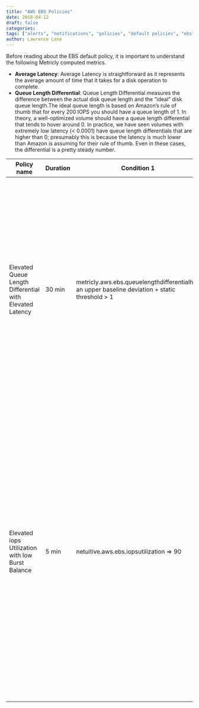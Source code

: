 ```yaml
---
title: "AWS EBS Policies"
date: 2018-04-12
draft: false
categories:
tags: ["alerts", "notifications", "policies", "default policies", "ebs", "aws"]
author: Lawrence Lane
---
```

Before reading about the EBS default policy, it is important to understand the following Metricly computed metrics.

- **Average Latency**: Average Latency is straightforward as it represents the average amount of time that it takes for a disk operation to complete.
- **Queue Length Differential**: Queue Length Differential measures the difference between the actual disk queue length and the “ideal” disk queue length.The ideal queue length is based on Amazon’s rule of thumb that for every 200 IOPS you should have a queue length of 1. In theory, a well-optimized volume should have a queue length differential that tends to hover around 0. In practice, we have seen volumes with extremely low latency (< 0.0001) have queue length differentials that are higher than 0; presumably this is because the latency is much lower than Amazon is assuming for their rule of thumb. Even in these cases, the differential is a pretty steady number.

| Policy name                                              | Duration | Condition 1                                                                                    | (and) Condition 2                                     | Cat.     | Description                                                                                                                                                                                                                                                                                                                                                                                                                                                                                                                                                                                                                                                 |
|----------------------------------------------------------|----------|------------------------------------------------------------------------------------------------|-------------------------------------------------------|----------|-------------------------------------------------------------------------------------------------------------------------------------------------------------------------------------------------------------------------------------------------------------------------------------------------------------------------------------------------------------------------------------------------------------------------------------------------------------------------------------------------------------------------------------------------------------------------------------------------------------------------------------------------------------|
| Elevated Queue Length Differential with Elevated Latency | 30 min   | metricly.aws.ebs.queuelengthdifferentialhas an upper baseline deviation + static threshold > 1 | metricly.aws.ebs.averagelatency has an upper baseline | CRITICAL | The first condition of the policy looks for an upper deviation as the first indication that the disk may be getting more traffic than it can keep up with. It also checks for the differential to be greater than 1 in order to avoid false alarming in cases where the differential is very low.The second condition is added because an elevated queue differential by itself is not necessarily a bad thing. We only want to alarm if your differential is higher than normal AND your latency is higher than normal.                                                                                                                                    |
| Elevated iops Utilization with low Burst Balance         | 5 min    | netuitive.aws.ebs.iopsutilization  => 90                                                       | aws.ebs.burstbalance <= 10.                           |          | This policy looks at two metrics: IOPS Utilizaton and EBS Burst Balance. High IOPS Utilization (a Metricly computed metric) indicates the disk is highly utilized and a low EBS Burst Balance indicates the disk is so highly utilized that most of the burst available to the disk is depleted. Once the burst balance is fully depleted available disk IOPS will fall causing slowdowns in I/O and deteriorated performance of the application using the volume.\n\nCheck this volume and the application using it to see if the I/O profile has changed. Consider using Provisioned IOPS to increase the disk performance if this new profile is normal. |
